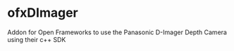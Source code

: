 ofxDImager
==========

Addon for Open Frameworks to use the Panasonic D-Imager Depth Camera using their c++ SDK
